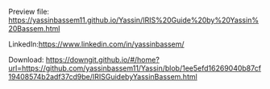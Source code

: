Preview file: https://yassinbassem11.github.io/Yassin/IRIS%20Guide%20by%20Yassin%20Bassem.html

LinkedIn:https://www.linkedin.com/in/yassinbassem/

Download: https://downgit.github.io/#/home?url=https://github.com/yassinbassem11/Yassin/blob/1ee5efd16269040b87cf19408574b2adf37cd9be/IRISGuidebyYassinBassem.html


